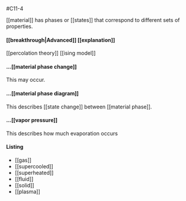 #C11-4 

[[material]] has phases or [[states]] that correspond to different sets of properties.

#### [[breakthrough|Advanced]] [[explanation]]
[[percolation theory]]
[[ising model]]

#### ...[[material phase change]]
This may occur.

#### ...[[material phase diagram]]
This describes [[state change]] between [[material phase]].

#### ...[[vapor pressure]]
This describes how much evaporation occurs

#### Listing
- [[gas]]
- [[supercooled]]
- [[superheated]]
- [[fluid]]
- [[solid]]
- [[plasma]]